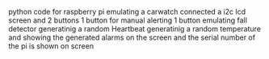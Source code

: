 python code for raspberry pi
emulating a carwatch
connected a i2c lcd screen
and 2 buttons
1 button for manual alerting
1 button emulating fall detector
generatinig a random Heartbeat
generatinig a random temperature
and showing the generated alarms on the screen
and the serial number of the pi is shown on screen
